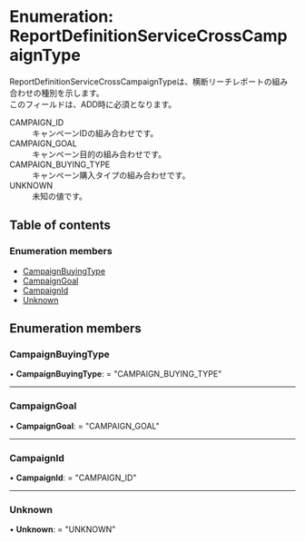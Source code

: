 # Enumeration: ReportDefinitionServiceCrossCampaignType


<div lang=\"ja\">   ReportDefinitionServiceCrossCampaignTypeは、横断リーチレポートの組み合わせの種別を示します。<br>   このフィールドは、ADD時に必須となります。 </div>  <dl class=term>   <dt class=\"term__item\">CAMPAIGN_ID</dt>   <dd class=\"term__desc\"><span lang=\"ja\">キャンペーンIDの組み合わせです。</span></dd>   <dt class=\"term__item\">CAMPAIGN_GOAL</dt>   <dd class=\"term__desc\"><span lang=\"ja\">キャンペーン目的の組み合わせです。</span></dd>   <dt class=\"term__item\">CAMPAIGN_BUYING_TYPE</dt>   <dd class=\"term__desc\"><span lang=\"ja\">キャンペーン購入タイプの組み合わせです。</span></dd>   <dt class=\"term__item\">UNKNOWN</dt>   <dd class=\"term__desc\"><span lang=\"ja\">未知の値です。</span></dd> </dl>

## Table of contents

### Enumeration members

- [CampaignBuyingType](reportdefinitionservicecrosscampaigntype.md#campaignbuyingtype)
- [CampaignGoal](reportdefinitionservicecrosscampaigntype.md#campaigngoal)
- [CampaignId](reportdefinitionservicecrosscampaigntype.md#campaignid)
- [Unknown](reportdefinitionservicecrosscampaigntype.md#unknown)

## Enumeration members

### CampaignBuyingType

• **CampaignBuyingType**: = "CAMPAIGN\_BUYING\_TYPE"

___

### CampaignGoal

• **CampaignGoal**: = "CAMPAIGN\_GOAL"

___

### CampaignId

• **CampaignId**: = "CAMPAIGN\_ID"

___

### Unknown

• **Unknown**: = "UNKNOWN"
